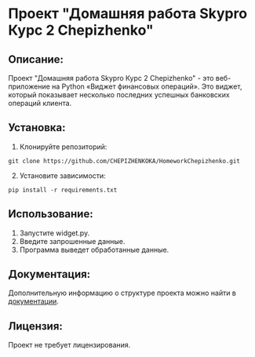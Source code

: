 # Проект "Домашняя работа Skypro Курс 2 Chepizhenko"

## Описание:

Проект "Домашняя работа Skypro Курс 2 Chepizhenko" - 
это веб-приложение на Python «Виджет финансовых 
операций». Это виджет, который показывает несколько 
последних успешных банковских операций клиента. 

## Установка:

1. Клонируйте репозиторий:
```
git clone https://github.com/CHEPIZHENKOKA/HomeworkChepizhenko.git
```

2. Установите зависимости:
```
pip install -r requirements.txt
```

## Использование:


1. Запустите widget.py.
2. Введите запрошенные данные.
3. Программа выведет обработанные данные.

## Документация:

Дополнительную информацию о структуре проекта можно найти в [документации](README.md).

## Лицензия:

Проект не требует лицензирования.